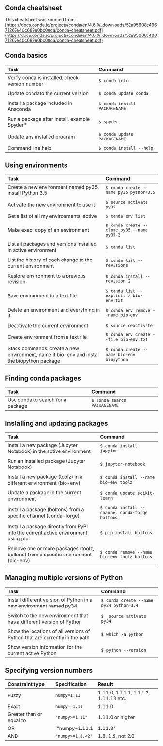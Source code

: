 ## Conda cheatsheet

This cheatsheet was sourced from: [https://docs.conda.io/projects/conda/en/4.6.0/_downloads/52a95608c49671267e40c689e0bc00ca/conda-cheatsheet.pdf](https://docs.conda.io/projects/conda/en/4.6.0/_downloads/52a95608c49671267e40c689e0bc00ca/conda-cheatsheet.pdf)

## Conda basics

|Task|Command|
|:--|:--|
|Verify conda is installed, check version number|`$ conda info`|
|||
|Update condato the current version|`$ conda update conda`|
|||
|Install a package included in Anaconda|`$ conda install PACKAGENAME`|
|||
|Run a package after install, example Spyder*|`$ spyder`|
|||
|Update any installed program|`$ conda update PACKAGENAME`|
|||
|Command line help|`$ conda install --help`|

## Using environments

|Task|Command|
|:--|:--|
|Create a new environment named py35, install Python 3.5|`$ conda create --name py35 python=3.5` |
|||
|Activate the new environment to use it|`$ source activate py35`|
|||
|Get a list of all my environments, active |`$ conda env list`|
|||
|Make exact copy of an environment|`$ conda create --clone py35 --name py35-2`|
|||
|List all packages and versions installed in active environment|`$ conda list`|
|||
|List the history of each change to the current environment|`$ conda list --revisions`|
|||
|Restore environment to a previous revision|`$ conda install --revision 2`|
|||
|Save environment to a text file|`$ conda list --explicit > bio-env.txt`|
|||
|Delete an environment and everything in it|`$ conda env remove --name bio-env`|
|||
|Deactivate the current environment |`$ source deactivate`|
|||
|Create environment from a text file|`$ conda env create --file bio-env.txt `|
|||
|Stack commands: create a new environment, name it bio-env and install the biopython package|`$ conda create --name bio-env biopython`|

## Finding conda packages

|Task|Command|
|:--|:--|
|Use conda to search for a package|`$ conda search PACKAGENAME`|

## Installing and updating packages

|Task|Command|
|:--|:--|
|Install a new package (Jupyter Notebook) in the active environment|`$ conda install jupyter`|
|||
|Run an installed package (Jupyter Notebook)|`$ jupyter-notebook`|
|||
|Install a new package (toolz) in a different environment (bio-env)|`$ conda install --name bio-env toolz`|
|||
|Update a package in the current environment|`$ conda update scikit-learn`|
|||
|Install a package (boltons) from a specific channel (conda-forge)|`$ conda install --channel conda-forge boltons`|
|||
|Install a package directly from PyPI into the current active environment using pip|`$ pip install boltons`|
|||
|Remove one or more packages (toolz, boltons) from a specific environment (bio-env)|`$ conda remove --name bio-env toolz boltons`|

## Managing multiple versions of Python

|Task|Command|
|:--|:--|
|Install different version of Python in a new environment named py34 |`$ conda create --name py34 python=3.4`|
|||
|Switch to the new environment that has a different version of Python|`$  source activate py34`|
|||
|Show the locations of all versions of Python that are currently in the path|`$ which -a python`|
|||
|Show version information for the current active Python|`$ python --version`|

## Specifying version numbers

|Constraint type|Specification|Result|
|:--|:--|:--|
|Fuzzy|`numpy=1.11`|1.11.0, 1.11.1, 1.11.2, 1.11.18 etc.|
|Exact|`numpy==1.11`|1.11.0|
|Greater than or equal to|`"numpy>=1.11"`|1.11.0 or higher|
|OR|`"numpy=1.11.1|1.11.3"`|1.11.1, 1.11.3|
|AND|`"numpy>=1.8,<2"`|1.8, 1.9, not 2.0|
